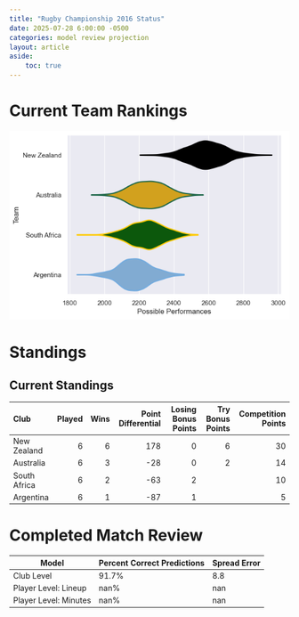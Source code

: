 ```yaml
---  
title: "Rugby Championship 2016 Status"  
date: 2025-07-28 6:00:00 -0500  
categories: model review projection  
layout: article  
aside:  
    toc: true  
---
```

# Current Team Rankings


![Club Rankings](plots/rankings_Rugby_Championship_2016.png)
# Standings

## Current Standings


| Club         |   Played |   Wins |   Point Differential |   Losing Bonus Points |   Try Bonus Points |   Competition Points |
|:-------------|---------:|-------:|---------------------:|----------------------:|-------------------:|---------------------:|
| New Zealand  |        6 |      6 |                  178 |                     0 |                  6 |                   30 |
| Australia    |        6 |      3 |                  -28 |                     0 |                  2 |                   14 |
| South Africa |        6 |      2 |                  -63 |                     2 |                    |                   10 |
| Argentina    |        6 |      1 |                  -87 |                     1 |                    |                    5 |



# Completed Match Review


| Model | Percent Correct Predictions | Spread Error |
| ------ | ------ | ------ |
| Club Level | 91.7% | 8.8 |
| Player Level: Lineup | nan% | nan |
| Player Level: Minutes | nan% | nan |

